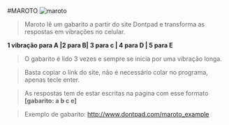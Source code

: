 #MAROTO
![maroto](http://anfreak.com.br/wp-content/uploads/2012/05/276172_Papel-de-Parede-Meme-I-See-What-You-Did-There_1600x1200-300x225.jpg)
>Maroto lê um gabarito a partir do site Dontpad e transforma as respostas em vibrações no celular. 
 
 **1 vibração para A |2 para B| 3 para c | 4 para D | 5 para E**
 
 
> O gabarito é lido 3 vezes e sempre se inicia por uma vibração longa. 

> Basta copiar o link do site, não é necessário colar no programa, apenas tecle enter. 

> As respostas tem de estar escritas na pagina com esse formato **[gabarito: a b c e]**

> Exemplo de gabarito: http://www.dontpad.com/maroto_example
